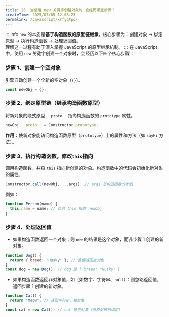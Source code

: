 ```yaml
---
title: 26. 当使用 new 关键字创建对象时 会经历哪些步骤？
createTime: 2025/05/05 12:08:23
permalink: /Javascript/xrfyqtpo/
---
```


::: info
`new` 的本质是**基于构造函数的原型链继承**，核心步骤为：创建对象 → 绑定原型 → 执行构造函数 → 处理返回值。  
理解这一过程有助于深入掌握 JavaScript 的原型继承机制。
:::
在 JavaScript 中，使用 `new` 关键字创建一个对象时，会经历以下四个核心步骤：

### 步骤 1、创建一个空对象

引擎自动创建一个全新的空对象（`{}`）。

```javascript
const newObj = {};
```

### 步骤 2、绑定原型链（继承构造函数原型）

将新对象的隐式原型 `__proto__` 指向构造函数的 `prototype` 属性。

```javascript
newObj.__proto__ = Constructor.prototype;
```

**作用**：使新对象能访问构造函数原型（`prototype`）上的属性和方法（如 `sayHi` 方法）。

### 步骤 3、执行构造函数，修改`this`指向

调用构造函数，并将 `this` 指向新创建的对象。构造函数中的代码会初始化新对象的属性。

```javascript
Constructor.call(newObj, ...args); // args 是构造函数的参数
```

例如：

```javascript
function Person(name) {
  this.name = name; // 此时 this 指向 newObj
}
```

### 步骤 4、处理返回值

- 如果构造函数返回一个对象：则 `new` 的结果是这个对象，而非步骤 1 创建的新对象。

```javascript
function Dog() {
  return { breed: "Husky" }; // 直接返回此对象
}
const dog = new Dog(); // dog 是 { breed: "Husky" }
```

- 如果构造函数返回非对象值，如（如数字、字符串、`null`）：则忽略返回值，返回步骤 1 创建的新对象。

```javascript
function Cat() {
  return "Meow"; // 返回字符串，被忽略
}
const cat = new Cat(); // cat 是空对象（但原型链已绑定）
```
